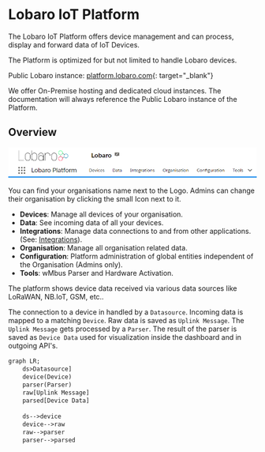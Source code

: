 # Lobaro IoT Platform

The Lobaro IoT Platform offers device management and can process, display and forward data of IoT Devices.

The Platform is optimized for but not limited to handle Lobaro devices.

Public Lobaro instance: [platform.lobaro.com](https://platform.lobaro.com){: target="_blank"}

We offer On-Premise hosting and dedicated cloud instances. 
The documentation will always reference the Public Lobaro instance of the Platform.

## Overview

![Navigation Integrations](img/nav-main.png)

You can find your organisations name next to the Logo. Admins can change their organisation by clicking the small Icon next to it.

* **Devices**: Manage all devices of your organisation.
* **Data**: See incoming data of all your devices.
* **Integrations**: Manage data connections to and from other applications. (See: [Integrations](integrations.md)).
* **Organisation**: Manage all organisation related data.
* **Configuration**: Platform administration of global entities independent of the Organisation (Admins only).
* **Tools**: wMbus Parser and Hardware Activation.


The platform shows device data received via various data sources like LoRaWAN, NB.IoT, GSM, etc..

The connection to a device in handled by a `Datasource`. 
Incoming data is mapped to a matching `Device`.
Raw data is saved as `Uplink Message`. 
The `Uplink Message` gets processed by a `Parser`. 
The result of the parser is saved as `Device Data` used for visualization inside the dashboard and in outgoing API's.

```mermaid
graph LR;
    ds>Datasource]
    device(Device)
    parser(Parser)
    raw[Uplink Message]
    parsed[Device Data]

    ds-->device
    device-->raw
    raw-->parser
    parser-->parsed
```



